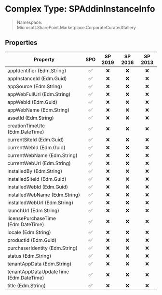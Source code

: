 # Complex Type: SPAddinInstanceInfo

> Namespace: Microsoft.SharePoint.Marketplace.CorporateCuratedGallery

## Properties

Property | SPO | SP 2019 | SP 2016 | SP 2013
----------|:---:|:-------:|:-------:|:-------:
appIdentifier (Edm.String) | ✅ | ❌ | ❌ | ❌
appInstanceId (Edm.Guid) | ✅ | ❌ | ❌ | ❌
appSource (Edm.String) | ✅ | ❌ | ❌ | ❌
appWebFullUrl (Edm.String) | ✅ | ❌ | ❌ | ❌
appWebId (Edm.Guid) | ✅ | ❌ | ❌ | ❌
appWebName (Edm.String) | ✅ | ❌ | ❌ | ❌
assetId (Edm.String) | ✅ | ❌ | ❌ | ❌
creationTimeUtc (Edm.DateTime) | ✅ | ❌ | ❌ | ❌
currentSiteId (Edm.Guid) | ✅ | ❌ | ❌ | ❌
currentWebId (Edm.Guid) | ✅ | ❌ | ❌ | ❌
currentWebName (Edm.String) | ✅ | ❌ | ❌ | ❌
currentWebUrl (Edm.String) | ✅ | ❌ | ❌ | ❌
installedBy (Edm.String) | ✅ | ❌ | ❌ | ❌
installedSiteId (Edm.Guid) | ✅ | ❌ | ❌ | ❌
installedWebId (Edm.Guid) | ✅ | ❌ | ❌ | ❌
installedWebName (Edm.String) | ✅ | ❌ | ❌ | ❌
installedWebUrl (Edm.String) | ✅ | ❌ | ❌ | ❌
launchUrl (Edm.String) | ✅ | ❌ | ❌ | ❌
licensePurchaseTime (Edm.DateTime) | ✅ | ❌ | ❌ | ❌
locale (Edm.String) | ✅ | ❌ | ❌ | ❌
productId (Edm.Guid) | ✅ | ❌ | ❌ | ❌
purchaserIdentity (Edm.String) | ✅ | ❌ | ❌ | ❌
status (Edm.String) | ✅ | ❌ | ❌ | ❌
tenantAppData (Edm.String) | ✅ | ❌ | ❌ | ❌
tenantAppDataUpdateTime (Edm.DateTime) | ✅ | ❌ | ❌ | ❌
title (Edm.String) | ✅ | ❌ | ❌ | ❌